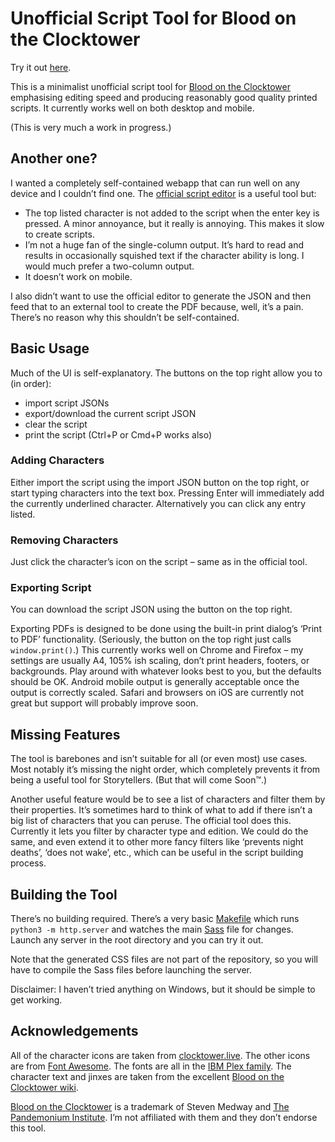 # Unofficial Script Tool for Blood on the Clocktower 

Try it out [here](https://creynolds.ie/botc-script-tool).

This is a minimalist unofficial script tool for [Blood on the Clocktower](https://bloodontheclocktower.com/) emphasising editing speed and producing reasonably good quality printed scripts. It currently works well on both desktop and mobile.

(This is very much a work in progress.)

## Another one?

I wanted a completely self-contained webapp that can run well on any device and I couldn’t find one. The [official script editor](https://script.bloodontheclocktower.com/) is a useful tool but:

- The top listed character is not added to the script when the enter key is pressed. A minor annoyance, but it really is annoying. This makes it slow to create scripts.
- I’m not a huge fan of the single-column output. It’s hard to read and results in occasionally squished text if the character ability is long. I would much prefer a two-column output.
- It doesn’t work on mobile.

I also didn’t want to use the official editor to generate the JSON and then feed that to an external tool to create the PDF because, well, it’s a pain. There’s no reason why this shouldn’t be self-contained.

## Basic Usage

Much of the UI is self-explanatory. The buttons on the top right allow you to (in order):

- import script JSONs
- export/download the current script JSON
- clear the script
- print the script (Ctrl+P or Cmd+P works also)

### Adding Characters

Either import the script using the import JSON button on the top right, or start typing characters into the text box. Pressing Enter will immediately add the currently underlined character. Alternatively you can click any entry listed.

### Removing Characters

Just click the character’s icon on the script – same as in the official tool.

### Exporting Script

You can download the script JSON using the button on the top right.

Exporting PDFs is designed to be done using the built-in print dialog’s ‘Print to PDF’ functionality. (Seriously, the button on the top right just calls `window.print()`.) This currently works well on Chrome and Firefox – my settings are usually A4, 105% ish scaling, don’t print headers, footers, or backgrounds. Play around with whatever looks best to you, but the defaults should be OK. Android mobile output is generally acceptable once the output is correctly scaled. Safari and browsers on iOS are currently not great but support will probably improve soon.

## Missing Features

The tool is barebones and isn’t suitable for all (or even most) use cases. Most notably it’s missing the night order, which completely prevents it from being a useful tool for Storytellers. (But that will come Soon™.)

Another useful feature would be to see a list of characters and filter them by their properties. It’s sometimes hard to think of what to add if there isn’t a big list of characters that you can peruse. The official tool does this. Currently it lets you filter by character type and edition. We could do the same, and even extend it to other more fancy filters like ‘prevents night deaths’, ‘does not wake’, etc., which can be useful in the script building process.

## Building the Tool

There’s no building required. There’s a very basic [Makefile](Makefile) which runs `python3 -m http.server` and watches the main [Sass](https://sass-lang.com/) file for changes. Launch any server in the root directory and you can try it out.

Note that the generated CSS files are not part of the repository, so you will have to compile the Sass files before launching the server.

Disclaimer: I haven’t tried anything on Windows, but it should be simple to get working.

## Acknowledgements

All of the character icons are taken from [clocktower.live](https://github.com/nicholas-eden/townsquare). The other icons are from [Font Awesome](https://fontawesome.com/). The fonts are all in the [IBM Plex family](https://www.ibm.com/plex/). The character text and jinxes are taken from the excellent [Blood on the Clocktower wiki](https://wiki.bloodontheclocktower.com).

[Blood on the Clocktower](https://bloodontheclocktower.com/) is a trademark of Steven Medway and [The Pandemonium Institute](https://www.thepandemoniuminstitute.com/). I’m not affiliated with them and they don’t endorse this tool.

